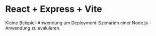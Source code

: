 # React + Express + Vite

Kleine Beispiel-Anwendung um Deployment-Szenarien einer Node.js - Anwendung zu evaluieren.
